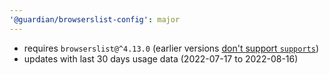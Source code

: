 ```yaml
---
'@guardian/browserslist-config': major
---
```


- requires `browserslist@^4.13.0` (earlier versions [don't support `supports`](https://github.com/browserslist/browserslist/blob/main/CHANGELOG.md#413))
- updates with last 30 days usage data (2022-07-17 to 2022-08-16)
